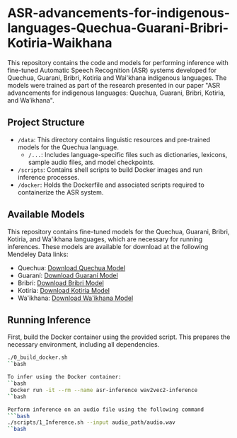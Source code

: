 # ASR-advancements-for-indigenous-languages-Quechua-Guarani-Bribri-Kotiria-Waikhana

This repository contains the code and models for performing inference with fine-tuned Automatic Speech Recognition (ASR) systems developed for Quechua, Guarani, Bribri, Kotiria and Wai'khana indigenous languages. The models were trained as part of the research presented in our paper "ASR advancements for indigenous languages: Quechua, Guarani, Bribri, Kotiria, and Wa’ikhana".

## Project Structure

- `/data`: This directory contains linguistic resources and pre-trained models for the Quechua language.
  - `/...`: Includes language-specific files such as dictionaries, lexicons, sample audio files, and model checkpoints.
- `/scripts`: Contains shell scripts to build Docker images and run inference processes.
- `/docker`: Holds the Dockerfile and associated scripts required to containerize the ASR system.

## Available Models

This repository contains fine-tuned models for the Quechua, Guarani, Bribri, Kotiria, and Wa'ikhana languages, which are necessary for running inferences. These models are available for download at the following Mendeley Data links:

- Quechua: [Download Quechua Model](https://data.mendeley.com/datasets/b3pnppjpf9/1)
- Guaraní: [Download Guaraní Model](https://data.mendeley.com/datasets/hcw7vhydpv/1)
- Bribri: [Download Bribri Model](https://data.mendeley.com/datasets/8dn49kxpz5/1)
- Kotiria: [Download Kotiria Model](https://data.mendeley.com/datasets/xd3h454tvd/1)
- Wa'ikhana: [Download Wa'ikhana Model](https://data.mendeley.com/datasets/yczy43n594/1)

## Running Inference

First, build the Docker container using the provided script. This prepares the necessary environment, including all dependencies.
   ```bash
   ./0_build_docker.sh
   ``bash

To infer using the Docker container:
   ``bash
    Docker run -it --rm --name asr-inference wav2vec2-inference
   ``bash

Perform inference on an audio file using the following command
   ```bash
   ./scripts/1_Inference.sh --input audio_path/audio.wav
   ``bash

